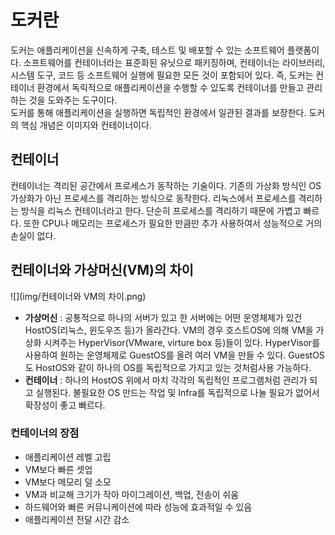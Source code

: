 # 도커란

도커는 애플리케이션을 신속하게 구축, 테스트 및 배포할 수 있는 소프트웨어 플랫폼이다. 소프트웨어를 컨테이너라는 표준화된 유닛으로 패키징하며,
컨테이너는 라이브러리, 시스템 도구, 코드 등 소프트웨어 실행에 필요한 모든 것이 포함되어 있다. 즉, 도커는 컨테이너 환경에서 독릭적으로
애플리케이션을 수행할 수 있도록 컨테이너를 만들고 관리하는 것을 도와주는 도구이다.
</br>
도커를 통해 애플리케이션을 실행하면 독립적인 환경에서 일관된 결과를 보장한다. 도커의 핵심 개념은 이미지와 컨테이너이다.

## 컨테이너

컨테이너는 격리된 공간에서 프로세스가 동작하는 기술이다. 기존의 가상화 방식인 OS가상화가 아닌 프로세스를 격리하는 방식으로 동작한다.
리눅스에서 프로세스를 격리하는 방식을 리눅스 컨테이너라고 한다. 단순히 프로세스를 격리하기 때문에 가볍고 빠르다. 또한 CPU나 메모리는
프로세스가 필요한 만큼만 추가 사용하여서 성능적으로 거의 손실이 없다.

## 컨테이너와 가상머신(VM)의 차이

![](img/컨테이너와 VM의 차이.png)

- **가상머신** : 공통적으로 하나의 서버가 있고 한 서버에는 어떤 운영체제가 있건 HostOS(리눅스, 윈도우즈 등)가 올라간다. VM의 경우 호스트OS에
  의해 VM을 가상화 시켜주는 HyperVisor(VMware, virture box 등)들이 있다. HyperVisor를 사용하여 원하는 운영체제로 GuestOS를 올려 여러
  VM을 만들 수 있다. GuestOS도 HostOS와 같이 하나의 OS를 독립적으로 가지고 있는 것처럼사용 가능하다.
- **컨테이너** : 하나의 HostOS 위에서 마치 각각의 독립적인 프로그램처럼 관리가 되고 실행된다. 불필요한 OS 만드는 작업 및 Infra를 독립적으로 
나눌 필요가 없어서 확장성이 좋고 빠르다.

### 컨테이너의 장점
- 애플리케이션 레벨 고립
- VM보다 빠른 셋업
- VM보다 메모리 덜 소모
- VM과 비교해 크기가 작아 마이그레이션, 백업, 전송이 쉬움
- 하드웨어와 빠른 커뮤니케이션에 따라 성능에 효과적일 수 있음
- 애플리케이션 전달 시간 감소
